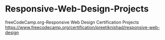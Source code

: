 # Responsive-Web-Design-Projects
freeCodeCamp.org-Responsive Web Design Certification Projects https://www.freecodecamp.org/certification/preetiknishad/responsive-web-design
